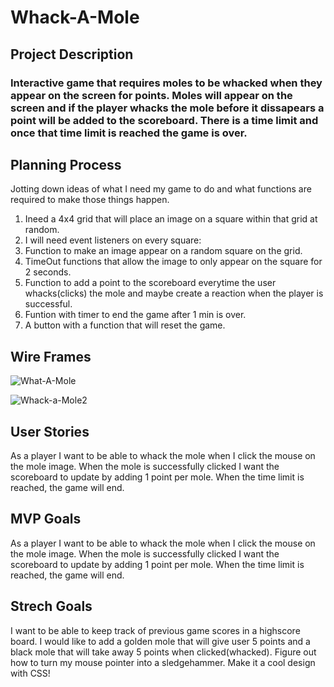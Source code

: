 # Whack-A-Mole

## Project Description
### Interactive game that requires moles to be whacked when they appear on the screen for points. Moles will appear on the screen and if the player whacks the mole before it dissapears a point will be added to the scoreboard. There is a time limit and once that time limit is reached the game is over. 

## Planning Process
Jotting down ideas of what I need my game to do and what functions are required to make those things happen. 
1. Ineed a 4x4 grid that will place an image on a square within that grid at random. 
2. I will need event listeners on every square:
3. Function to make an image appear on a random square on the grid.
4. TimeOut functions that allow the image to only appear on the square for 2 seconds. 
5. Function to add a point to the scoreboard everytime the user whacks(clicks) the mole and maybe create a reaction when the player is    successful.
6. Funtion with timer to end the game after 1 min is over. 
7. A button with a function that will reset the game. 

## Wire Frames
![What-A-Mole](https://user-images.githubusercontent.com/101548840/162060307-a68218d1-0e6d-40d3-800a-f568a5ff24ac.png)


![Whack-a-Mole2](https://user-images.githubusercontent.com/101548840/162064740-81cab9e4-9fd5-4181-8fdd-920c2bcea530.png)



## User Stories
As a player I want to be able to whack the mole when I click the mouse on the mole image.
When the mole is successfully clicked I want the scoreboard to update by adding 1 point per mole.
When the time limit is reached, the game will end. 


## MVP Goals
As a player I want to be able to whack the mole when I click the mouse on the mole image.
When the mole is successfully clicked I want the scoreboard to update by adding 1 point per mole.
When the time limit is reached, the game will end. 

## Strech Goals
I want to be able to keep track of previous game scores in a highscore board.
I would like to add a golden mole that will give user 5 points and a black mole that will take away 5 points when clicked(whacked).
Figure out how to turn my mouse pointer into a sledgehammer. 
Make it a cool design with CSS! 
